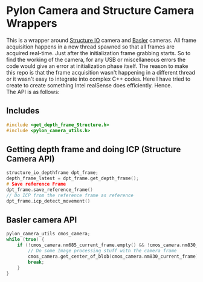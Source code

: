 # Pylon Camera and Structure Camera Wrappers

This is a wrapper around [Structure IO](https://structure.io/structure-core) camera and [Basler](https://www.baslerweb.com/en/) cameras. 
All frame acquisition happens in a new thread spawned so that all frames are acquired real-time.
Just after the initialization frame grabbing starts. So to find the working of the camera, for any USB or
miscellaneous errors the code would give an error at initialization phase itself. The reason to make this repo is that the 
frame acquisition wasn't happening in a different thread or it wasn't easy to integrate into complex C++ codes. Here I have tried to create to create 
something Intel realSense does efficiently. Hence.   
The API is as follows:

## Includes
```cpp
#include <get_depth_frame_Structure.h>
#include <pylon_camera_utils.h>
```

## Getting depth frame and doing ICP (Structure Camera API)

```cpp
structure_io_depthframe dpt_frame;
depth_frame_latest = dpt_frame.get_depth_frame();
# Save reference Frame
dpt_frame.save_reference_frame()
// Do ICP from the reference frame as reference
dpt_frame.icp_detect_movement()
```

## Basler camera API
```cpp
pylon_camera_utils cmos_camera;
while (true) {
    if (!cmos_camera.nm685_current_frame.empty() && !cmos_camera.nm830_current_frame.empty()) {
        // Do some Image processing stuff with the camera frame
        cmos_camera.get_center_of_blob(cmos_camera.nm830_current_frame);
        break;
    }
}
```
